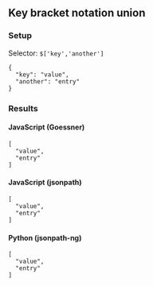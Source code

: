 ## Key bracket notation union

### Setup
Selector: `$['key','another']`

    {
      "key": "value",
      "another": "entry"
    }

### Results
#### JavaScript (Goessner)

    [
      "value", 
      "entry"
    ]

#### JavaScript (jsonpath)

    [
      "value", 
      "entry"
    ]

#### Python (jsonpath-ng)

    [
      "value", 
      "entry"
    ]

